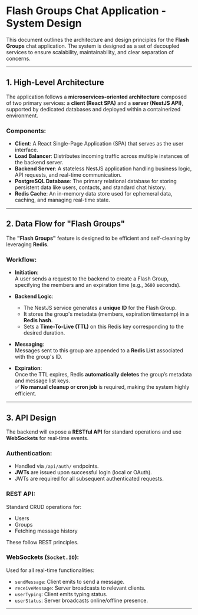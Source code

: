 # Flash Groups Chat Application - System Design

This document outlines the architecture and design principles for the **Flash Groups** chat application. The system is designed as a set of decoupled services to ensure scalability, maintainability, and clear separation of concerns.

---

## 1. High-Level Architecture

The application follows a **microservices-oriented architecture** composed of two primary services: a **client (React SPA)** and a **server (NestJS API)**, supported by dedicated databases and deployed within a containerized environment.

### Components:

- **Client**: A React Single-Page Application (SPA) that serves as the user interface.
- **Load Balancer**: Distributes incoming traffic across multiple instances of the backend server.
- **Backend Server**: A stateless NestJS application handling business logic, API requests, and real-time communication.
- **PostgreSQL Database**: The primary relational database for storing persistent data like users, contacts, and standard chat history.
- **Redis Cache**: An in-memory data store used for ephemeral data, caching, and managing real-time state.

---

## 2. Data Flow for "Flash Groups"

The **"Flash Groups"** feature is designed to be efficient and self-cleaning by leveraging **Redis**.

### Workflow:

- **Initiation**:  
  A user sends a request to the backend to create a Flash Group, specifying the members and an expiration time (e.g., `3600` seconds).

- **Backend Logic**:
  - The NestJS service generates a **unique ID** for the Flash Group.
  - It stores the group's metadata (members, expiration timestamp) in a **Redis hash**.
  - Sets a **Time-To-Live (TTL)** on this Redis key corresponding to the desired duration.

- **Messaging**:  
  Messages sent to this group are appended to a **Redis List** associated with the group's ID.

- **Expiration**:  
  Once the TTL expires, Redis **automatically deletes** the group’s metadata and message list keys.  
  ✅ **No manual cleanup or cron job** is required, making the system highly efficient.

---

## 3. API Design

The backend will expose a **RESTful API** for standard operations and use **WebSockets** for real-time events.

### Authentication:

- Handled via `/api/auth/` endpoints.
- **JWTs** are issued upon successful login (local or OAuth).
- JWTs are required for all subsequent authenticated requests.

### REST API:

Standard CRUD operations for:

- Users
- Groups
- Fetching message history

These follow REST principles.

### WebSockets (`Socket.IO`):

Used for all real-time functionalities:

- `sendMessage`: Client emits to send a message.
- `receiveMessage`: Server broadcasts to relevant clients.
- `userTyping`: Client emits typing status.
- `userStatus`: Server broadcasts online/offline presence.

---

